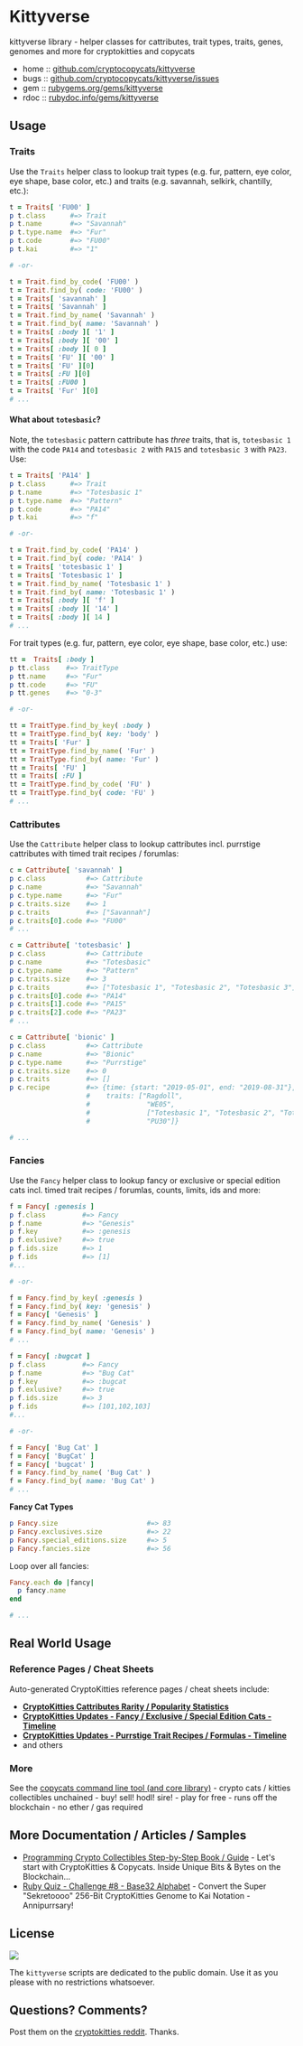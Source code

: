 # Kittyverse


kittyverse library - helper classes for cattributes, trait types, traits, genes, genomes and more for cryptokitties and copycats

* home  :: [github.com/cryptocopycats/kittyverse](https://github.com/cryptocopycats/kittyverse)
* bugs  :: [github.com/cryptocopycats/kittyverse/issues](https://github.com/cryptocopycats/kittyverse/issues)
* gem   :: [rubygems.org/gems/kittyverse](https://rubygems.org/gems/kittyverse)
* rdoc  :: [rubydoc.info/gems/kittyverse](http://rubydoc.info/gems/kittyverse)


## Usage

### Traits

Use the `Traits` helper class to lookup trait types (e.g. fur, pattern, eye color, eye shape, base color, etc.) and traits (e.g. savannah, selkirk, chantilly, etc.):

``` ruby
t = Traits[ 'FU00' ]
p t.class      #=> Trait
p t.name       #=> "Savannah"
p t.type.name  #=> "Fur"
p t.code       #=> "FU00"
p t.kai        #=> "1"

# -or-

t = Trait.find_by_code( 'FU00' )
t = Trait.find_by( code: 'FU00' )
t = Traits[ 'savannah' ]
t = Traits[ 'Savannah' ]
t = Trait.find_by_name( 'Savannah' )
t = Trait.find_by( name: 'Savannah' )
t = Traits[ :body ][ '1' ]
t = Traits[ :body ][ '00' ]
t = Traits[ :body ][ 0 ]
t = Traits[ 'FU' ][ '00' ]
t = Traits[ 'FU' ][0]
t = Traits[ :FU ][0]
t = Traits[ :FU00 ]
t = Traits[ 'Fur' ][0]
# ...
```

#### What about `totesbasic`?

Note, the `totesbasic` pattern cattribute has _three_ traits, that is, `totesbasic 1` with the code `PA14`
and `totesbasic 2` with `PA15` and `totesbasic 3` with `PA23`.
Use:

``` ruby
t = Traits[ 'PA14' ]
p t.class      #=> Trait
p t.name       #=> "Totesbasic 1"
p t.type.name  #=> "Pattern"
p t.code       #=> "PA14"
p t.kai        #=> "f"

# -or-

t = Trait.find_by_code( 'PA14' )
t = Trait.find_by( code: 'PA14' )
t = Traits[ 'totesbasic 1' ]
t = Traits[ 'Totesbasic 1' ]
t = Trait.find_by_name( 'Totesbasic 1' )
t = Trait.find_by( name: 'Totesbasic 1' )
t = Traits[ :body ][ 'f' ]
t = Traits[ :body ][ '14' ]
t = Traits[ :body ][ 14 ]
# ...
```



For trait types (e.g. fur, pattern, eye color, eye shape, base color, etc.)
use:

``` ruby
tt =  Traits[ :body ]
p tt.class    #=> TraitType
p tt.name     #=> "Fur"
p tt.code     #=> "FU"
p tt.genes    #=> "0-3"

# -or-

tt = TraitType.find_by_key( :body )
tt = TraitType.find_by( key: 'body' )
tt = Traits[ 'Fur' ]
tt = TraitType.find_by_name( 'Fur' )
tt = TraitType.find_by( name: 'Fur' )
tt = Traits[ 'FU' ]
tt = Traits[ :FU ]
tt = TraitType.find_by_code( 'FU' )
tt = TraitType.find_by( code: 'FU' )
# ...
```


### Cattributes

Use the `Cattribute` helper class to lookup cattributes incl. purrstige cattributes with timed trait recipes / forumlas:

``` ruby
c = Cattribute[ 'savannah' ]
p c.class          #=> Cattribute
p c.name           #=> "Savannah"
p c.type.name      #=> "Fur"
p c.traits.size    #=> 1
p c.traits         #=> ["Savannah"]
p c.traits[0].code #=> "FU00"
# ...

c = Cattribute[ 'totesbasic' ]
p c.class          #=> Cattribute
p c.name           #=> "Totesbasic"
p c.type.name      #=> "Pattern"
p c.traits.size    #=> 3
p c.traits         #=> ["Totesbasic 1", "Totesbasic 2", "Totesbasic 3"]
p c.traits[0].code #=> "PA14"
p c.traits[1].code #=> "PA15"
p c.traits[2].code #=> "PA23"
# ...

c = Cattribute[ 'bionic' ]
p c.class          #=> Cattribute
p c.name           #=> "Bionic"
p c.type.name      #=> "Purrstige"
p c.traits.size    #=> 0
p c.traits         #=> []
p c.recipe         #=> {time: {start: "2019-05-01", end: "2019-08-31"},
                   #    traits: ["Ragdoll",
                   #              "WE05",
                   #              ["Totesbasic 1", "Totesbasic 2", "Totesbasic 3"],
                   #              "PU30"]}

# ...
```

### Fancies

Use the `Fancy` helper class to lookup fancy or exclusive or special edition cats  incl. timed trait recipes / forumlas, counts, limits, ids and more:

``` ruby
f = Fancy[ :genesis ]
p f.class         #=> Fancy
p f.name          #=> "Genesis"
p f.key           #=> :genesis
p f.exlusive?     #=> true
p f.ids.size      #=> 1
p f.ids           #=> [1]
#...

# -or-

f = Fancy.find_by_key( :genesis )
f = Fancy.find_by( key: 'genesis' )
f = Fancy[ 'Genesis' ]
f = Fancy.find_by_name( 'Genesis' )
f = Fancy.find_by( name: 'Genesis' )
# ...

f = Fancy[ :bugcat ]
p f.class         #=> Fancy
p f.name          #=> "Bug Cat"
p f.key           #=> :bugcat
p f.exlusive?     #=> true
p f.ids.size      #=> 3
p f.ids           #=> [101,102,103]
#...

# -or-

f = Fancy[ 'Bug Cat' ]
f = Fancy[ 'BugCat' ]
f = Fancy[ 'bugcat' ]
f = Fancy.find_by_name( 'Bug Cat' )
f = Fancy.find_by( name: 'Bug Cat' )
# ...
```

**Fancy Cat Types**

``` ruby
p Fancy.size                      #=> 83
p Fancy.exclusives.size           #=> 22
p Fancy.special_editions.size     #=> 5
p Fancy.fancies.size              #=> 56
```

Loop over all fancies:

``` ruby
Fancy.each do |fancy|
  p fancy.name
end

# ...
```


## Real World Usage

### Reference Pages / Cheat Sheets

Auto-generated CryptoKitties reference pages / cheat sheets include:

- [**CryptoKitties Cattributes Rarity / Popularity Statistics**](CATTRIBUTES.md)
- [**CryptoKitties Updates - Fancy / Exclusive / Special Edition Cats - Timeline**](updates/FANCIES.md)
- [**CryptoKitties Updates - Purrstige Trait Recipes / Formulas - Timeline**](updates/PURRSTIGES.md)
- and others



### More

See the [copycats command line tool (and core library)](https://github.com/cryptocopycats/copycats) - crypto cats / kitties collectibles unchained - buy! sell! hodl! sire! - play for free - runs off the blockchain - no ether / gas required


## More Documentation / Articles / Samples

- [Programming Crypto Collectibles Step-by-Step Book / Guide](https://github.com/openblockchains/programming-cryptocollectibles) -
Let's start with CryptoKitties & Copycats. Inside Unique Bits & Bytes on the Blockchain...
- [Ruby Quiz - Challenge #8 - Base32 Alphabet](https://github.com/planetruby/quiz/tree/master/008) - Convert the Super "Sekretoooo" 256-Bit CryptoKitties Genome to Kai Notation - Annipurrsary!



## License

![](https://publicdomainworks.github.io/buttons/zero88x31.png)

The `kittyverse` scripts are dedicated to the public domain.
Use it as you please with no restrictions whatsoever.


## Questions? Comments?

Post them on the [cryptokitties reddit](https://www.reddit.com/r/cryptokitties). Thanks.

